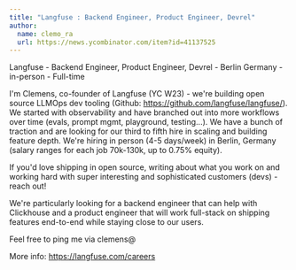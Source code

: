 ```yaml
---
title: "Langfuse : Backend Engineer, Product Engineer, Devrel"
author:
  name: clemo_ra
  url: https://news.ycombinator.com/item?id=41137525
---
```

Langfuse - Backend Engineer, Product Engineer, Devrel - Berlin Germany - in-person - Full-time

I&#x27;m Clemens, co-founder of Langfuse (YC W23) - we&#x27;re building open source LLMOps dev tooling (Github: <a href="https:&#x2F;&#x2F;github.com&#x2F;langfuse&#x2F;langfuse&#x2F;">https:&#x2F;&#x2F;github.com&#x2F;langfuse&#x2F;langfuse&#x2F;</a>). We started with observability and have branched out into more workflows over time (evals, prompt mgmt, playground, testing...). We have a bunch of traction and are looking for our third to fifth hire in scaling and building feature depth. We&#x27;re hiring in person (4-5 days&#x2F;week) in Berlin, Germany (salary ranges for each job 70k-130k, up to 0.75% equity).

If you&#x27;d love shipping in open source, writing about what you work on and working hard with super interesting and sophisticated customers (devs) - reach out!

We&#x27;re particularly looking for a backend engineer that can help with Clickhouse and a product engineer that will work full-stack on shipping features end-to-end while staying close to our users.

Feel free to ping me via clemens@

More info: <a href="https:&#x2F;&#x2F;langfuse.com&#x2F;careers">https:&#x2F;&#x2F;langfuse.com&#x2F;careers</a>
